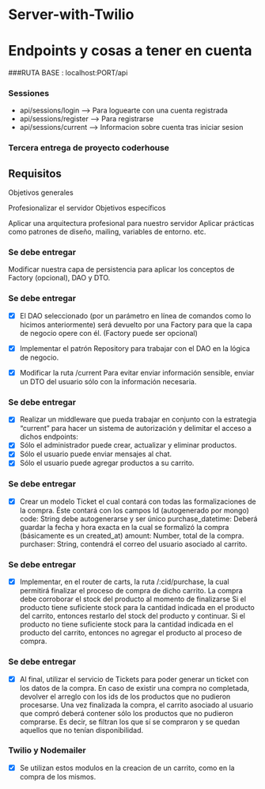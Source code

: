 # Server-with-Twilio


# Endpoints y cosas a tener en cuenta

###RUTA BASE : localhost:PORT/api

### Sessiones 

- api/sessions/login --> Para loguearte con una cuenta registrada
- api/sessions/register --> Para registrarse
- api/sessions/current --> Informacion sobre cuenta tras iniciar sesion



### Tercera entrega de proyecto coderhouse


## Requisitos

Objetivos generales

Profesionalizar el servidor
Objetivos específicos

Aplicar una arquitectura profesional para nuestro servidor
Aplicar prácticas como patrones de diseño, mailing, variables de entorno. etc.

### Se debe entregar

Modificar nuestra capa de persistencia para aplicar los conceptos de Factory (opcional), DAO y DTO. 

### Se debe entregar

 - [X] El DAO seleccionado (por un parámetro en línea de comandos como lo hicimos anteriormente) será devuelto por una Factory para que la capa de negocio opere con él. (Factory puede ser opcional)

- [X] Implementar el patrón Repository para trabajar con el DAO en la lógica de negocio. 
 - [X] Modificar la ruta  /current Para evitar enviar información sensible, enviar un DTO del usuario sólo con la información necesaria.

### Se debe entregar

- [X] Realizar un middleware que pueda trabajar en conjunto con la estrategia “current” para hacer un sistema de autorización y delimitar el acceso a dichos endpoints:
- [X] Sólo el administrador puede crear, actualizar y eliminar productos.
- [X] Sólo el usuario puede enviar mensajes al chat.
- [X] Sólo el usuario puede agregar productos a su carrito.

### Se debe entregar
- [X] Crear un modelo Ticket el cual contará con todas las formalizaciones de la compra. Éste contará con los campos
Id (autogenerado por mongo)
code: String debe autogenerarse y ser único
purchase_datetime: Deberá guardar la fecha y hora exacta en la cual se formalizó la compra (básicamente es un created_at)
amount: Number, total de la compra.
purchaser: String, contendrá el correo del usuario asociado al carrito.

### Se debe entregar

- [X]  Implementar, en el router de carts, la ruta /:cid/purchase, la cual permitirá finalizar el proceso de compra de dicho carrito.
La compra debe corroborar el stock del producto al momento de finalizarse
Si el producto tiene suficiente stock para la cantidad indicada en el producto del carrito, entonces restarlo del stock del producto y continuar.
Si el producto no tiene suficiente stock para la cantidad indicada en el producto del carrito, entonces no agregar el producto al proceso de compra. 

### Se debe entregar

- [X] Al final, utilizar el servicio de Tickets para poder generar un ticket con los datos de la compra.
En caso de existir una compra no completada, devolver el arreglo con los ids de los productos que no pudieron procesarse.
Una vez finalizada la compra, el carrito asociado al usuario que compró deberá contener sólo los productos que no pudieron comprarse. Es decir, se filtran los que sí se compraron y se quedan aquellos que no tenían disponibilidad.


### Twilio y Nodemailer 

- [X] Se utilizan estos modulos en la creacion de un carrito, como en la compra de los mismos. 
